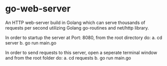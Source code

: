 # go-web-server

An HTTP web-server build in Golang which can serve thousands of requests per second utilizing Golang go-routines and net/http library.

In order to startup the server at Port: 8080, from the root directory do:
a. cd server
b. go run main.go

In order to send requests to this server, open a seperate terminal window and from the root folder do:
a. cd requests
b. go run main.go
